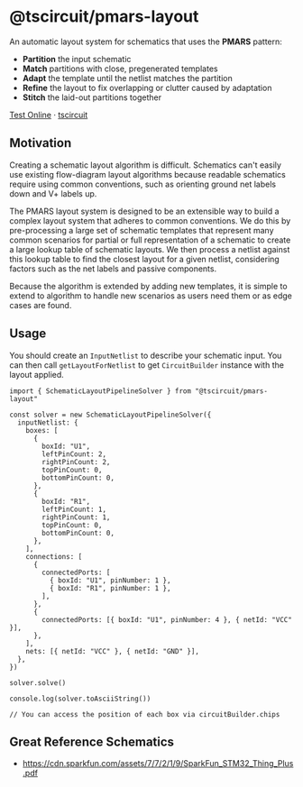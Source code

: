 # @tscircuit/pmars-layout

An automatic layout system for schematics that uses the **PMARS** pattern:

- **Partition** the input schematic
- **Match** partitions with close, pregenerated templates
- **Adapt** the template until the netlist matches the partition
- **Refine** the layout to fix overlapping or clutter caused by adaptation
- **Stitch** the laid-out partitions together

[Test Online](https://pmars-layout.vercel.app) · [tscircuit](https://github.com/tscircuit/tscircuit)

## Motivation

Creating a schematic layout algorithm is difficult. Schematics can't easily
use existing flow-diagram layout algorithms because readable schematics require
using common conventions, such as orienting ground net labels down and V+
labels up.

The PMARS layout system is designed to be an extensible way to build a complex
layout system that adheres to common conventions. We do this by pre-processing a
large set of schematic templates that represent many common scenarios for
partial or full representation of a schematic to create a large lookup table of
schematic layouts. We then process a netlist against this lookup table to find
the closest layout for a given netlist, considering factors such as the net labels
and passive components.

Because the algorithm is extended by adding new templates, it is simple to
extend to algorithm to handle new scenarios as users need them or as edge cases
are found.

## Usage

You should create an `InputNetlist` to describe your schematic input. You can
then call `getLayoutForNetlist` to get `CircuitBuilder` instance with the
layout applied.

```tsx
import { SchematicLayoutPipelineSolver } from "@tscircuit/pmars-layout"

const solver = new SchematicLayoutPipelineSolver({
  inputNetlist: {
    boxes: [
      {
        boxId: "U1",
        leftPinCount: 2,
        rightPinCount: 2,
        topPinCount: 0,
        bottomPinCount: 0,
      },
      {
        boxId: "R1",
        leftPinCount: 1,
        rightPinCount: 1,
        topPinCount: 0,
        bottomPinCount: 0,
      },
    ],
    connections: [
      {
        connectedPorts: [
          { boxId: "U1", pinNumber: 1 },
          { boxId: "R1", pinNumber: 1 },
        ],
      },
      {
        connectedPorts: [{ boxId: "U1", pinNumber: 4 }, { netId: "VCC" }],
      },
    ],
    nets: [{ netId: "VCC" }, { netId: "GND" }],
  },
})

solver.solve()

console.log(solver.toAsciiString())

// You can access the position of each box via circuitBuilder.chips
```

## Great Reference Schematics

- https://cdn.sparkfun.com/assets/7/7/2/1/9/SparkFun_STM32_Thing_Plus.pdf
